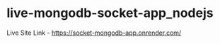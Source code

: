 # live-mongodb-socket-app_nodejs                                                                                                                                          
Live Site Link - https://socket-mongodb-app.onrender.com/
